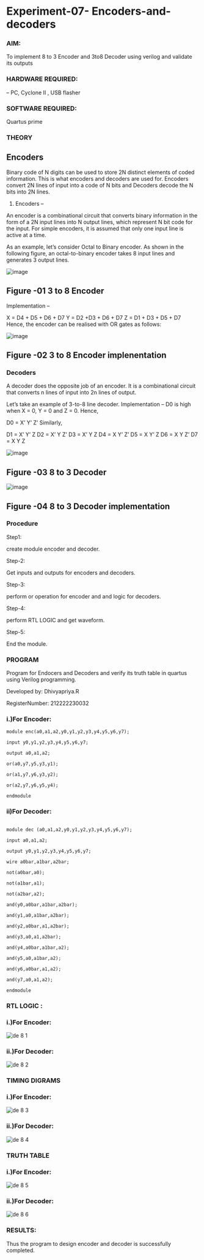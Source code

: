 # Experiment-07- Encoders-and-decoders 

### AIM: 

To implement 8 to 3 Encoder and  3to8 Decoder using verilog and validate its outputs

### HARDWARE REQUIRED:  

– PC, Cyclone II , USB flasher

### SOFTWARE REQUIRED:   

Quartus prime

### THEORY 

## Encoders
Binary code of N digits can be used to store 2N distinct elements of coded information. This is what encoders and decoders are used for. Encoders convert 2N lines of input into a code of N bits and Decoders decode the N bits into 2N lines.

1. Encoders –

An encoder is a combinational circuit that converts binary information in the form of a 2N input lines into N output lines, which represent N bit code for the input. For simple encoders, it is assumed that only one input line is active at a time.

As an example, let’s consider Octal to Binary encoder. As shown in the following figure, an octal-to-binary encoder takes 8 input lines and generates 3 output lines.

![image](https://user-images.githubusercontent.com/36288975/171543588-bc0746df-a173-4b35-989e-5fb7d385fe8a.png)

## Figure -01 3 to 8 Encoder 


Implementation –

X = D4 + D5 + D6 + D7
Y = D2 +D3 + D6 + D7
Z = D1 + D3 + D5 + D7 
Hence, the encoder can be realised with OR gates as follows:


![image](https://user-images.githubusercontent.com/36288975/171543740-68403b82-aa93-4c98-9343-f32b14885a2e.png)
## Figure -02 3 to 8 Encoder implenentation 

 ### Decoders 
A decoder does the opposite job of an encoder. It is a combinational circuit that converts n lines of input into 2n lines of output.

Let’s take an example of 3-to-8 line decoder.
Implementation –
D0 is high when X = 0, Y = 0 and Z = 0. Hence,

D0 = X’ Y’ Z’ 
Similarly,

D1 = X’ Y’ Z
D2 = X’ Y Z’
D3 = X’ Y Z
D4 = X Y’ Z’
D5 = X Y’ Z
D6 = X Y Z’
D7 = X Y Z 


![image](https://user-images.githubusercontent.com/36288975/171543978-ee2d0671-2846-40a1-8705-507fd6287a49.png)
## Figure -03 8 to 3 Decoder 



![image](https://user-images.githubusercontent.com/36288975/171543866-5a6eace6-8683-49d7-9c4f-a7cb30ec3035.png)
## Figure -04 8 to 3 Decoder implementation 

### Procedure

Step1:

create module encoder and decoder.

Step-2:

Get inputs and outputs for encoders and decoders.

Step-3:

perform or operation for encoder and and logic for decoders.

Step-4:

perform RTL LOGIC and get waveform.

Step-5:

End the module.



### PROGRAM 

Program for Endocers and Decoders  and verify its truth table in quartus using Verilog programming.

Developed by: Dhivyapriya.R

RegisterNumber:  212222230032

### i.)For Encoder:

```
module enc(a0,a1,a2,y0,y1,y2,y3,y4,y5,y6,y7);

input y0,y1,y2,y3,y4,y5,y6,y7;

output a0,a1,a2;

or(a0,y7,y5,y3,y1);

or(a1,y7,y6,y3,y2);

or(a2,y7,y6,y5,y4);

endmodule

```

### ii)For Decoder:

```

module dec (a0,a1,a2,y0,y1,y2,y3,y4,y5,y6,y7);

input a0,a1,a2;

output y0,y1,y2,y3,y4,y5,y6,y7;

wire a0bar,a1bar,a2bar;

not(a0bar,a0);

not(a1bar,a1);

not(a2bar,a2);

and(y0,a0bar,a1bar,a2bar);

and(y1,a0,a1bar,a2bar);

and(y2,a0bar,a1,a2bar);

and(y3,a0,a1,a2bar);

and(y4,a0bar,a1bar,a2);

and(y5,a0,a1bar,a2);

and(y6,a0bar,a1,a2);

and(y7,a0,a1,a2);

endmodule

```

### RTL LOGIC :

### i.)For Encoder:

![de 8 1](https://github.com/dhivyapriyar/Experiment-08-Encoders-and-decoders-/assets/119477552/4497483d-4cb8-46b2-b331-815c39606d74)

### ii.)For Decoder:

![de 8 2](https://github.com/dhivyapriyar/Experiment-08-Encoders-and-decoders-/assets/119477552/4cb45d65-ed37-443a-b6df-14caafad3b4b)

### TIMING DIGRAMS  

### i.)For Encoder:

![de 8 3](https://github.com/dhivyapriyar/Experiment-08-Encoders-and-decoders-/assets/119477552/b35a03a8-3c5e-486a-9489-50d08a5db5dc)


### ii.)For Decoder:

![de 8 4](https://github.com/dhivyapriyar/Experiment-08-Encoders-and-decoders-/assets/119477552/7e60b071-483e-420d-8d67-d30fb68e0ede)


### TRUTH TABLE 

### i.)For Encoder:

![de 8 5](https://github.com/dhivyapriyar/Experiment-08-Encoders-and-decoders-/assets/119477552/15252317-7ddd-4215-b87f-9ecb29289f10)


### ii.)For Decoder:

![de 8 6](https://github.com/dhivyapriyar/Experiment-08-Encoders-and-decoders-/assets/119477552/7a6b7ca5-b868-4a4b-a7b3-19a5a60a05de)

### RESULTS:

Thus the program to design encoder and decoder is successfully completed.



